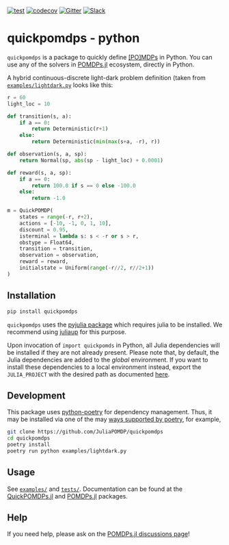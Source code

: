 [![test](https://github.com/JuliaPOMDP/quickpomdps/actions/workflows/ci.yml/badge.svg)](https://github.com/JuliaPOMDP/quickpomdps/actions/workflows/ci.yml)
[![codecov](https://codecov.io/gh/JuliaPOMDP/quickpomdps/branch/master/graph/badge.svg?token=MCbhOtnJBj)](https://codecov.io/gh/JuliaPOMDP/quickpomdps)
[![Gitter](https://badges.gitter.im/JuliaPOMDP/Lobby.svg)](https://gitter.im/JuliaPOMDP/Lobby?utm_source=badge&utm_medium=badge&utm_campaign=pr-badge)
[![Slack](https://img.shields.io/badge/Chat%20on%20Slack-with%20%23pomdp--bridged-ff69b4)](https://julialang.org/slack/)

# quickpomdps - python

`quickpomdps` is a package to quickly define [[PO]MDPs](https://en.wikipedia.org/wiki/Partially_observable_Markov_decision_process) in Python.
You can use any of the solvers in [POMDPs.jl](https://github.com/JuliaPOMDP/POMDPs.jl) ecosystem, directly in Python.

A hybrid continuous-discrete light-dark problem definition (taken from [`examples/lightdark.py`](examples/lightdark.py) looks like this:
```python
r = 60
light_loc = 10

def transition(s, a):
    if a == 0:
        return Deterministic(r+1)
    else:
        return Deterministic(min(max(s+a, -r), r))

def observation(s, a, sp):
    return Normal(sp, abs(sp - light_loc) + 0.0001)

def reward(s, a, sp):
    if a == 0:
        return 100.0 if s == 0 else -100.0
    else:
        return -1.0

m = QuickPOMDP(
    states = range(-r, r+2),
    actions = [-10, -1, 0, 1, 10],
    discount = 0.95,
    isterminal = lambda s: s < -r or s > r,
    obstype = Float64,
    transition = transition,
    observation = observation,
    reward = reward,
    initialstate = Uniform(range(-r//2, r//2+1))
)
```

## Installation

```bash
pip install quickpomdps
```
`quickpomdps` uses the [pyjulia package](https://github.com/JuliaPy/pyjulia) which requires julia to be installed. We recommend using [juliaup](https://github.com/JuliaLang/juliaup) for this purpose.

Upon invocation of `import quickpomds` in Python, all Julia dependencies will be installed if they are not already present.
Please note that, by default, the Julia dependencies are added to the *global* environment.
If you want to install these dependencies to a local environment instead, export the `JULIA_PROJECT` with the desired path as documented [here](https://docs.julialang.org/en/v1/manual/environment-variables/#JULIA_PROJECT).


## Development

This package uses [python-poetry](https://python-poetry.org/) for dependency
management. Thus, it may be installed via one of the may [ways supported by poetry](https://python-poetry.org/docs/cli/#add), for example,
```bash
git clone https://github.com/JuliaPOMDP/quickpomdps
cd quickpomdps
poetry install
poetry run python examples/lightdark.py
```

## Usage

See [`examples/`](examples/) and [`tests/`](tests/). Documentation can be found at the [QuickPOMDPs.jl](https://github.com/JuliaPOMDP/QuickPOMDPs.jl) and [POMDPs.jl](https://github.com/JuliaPOMDP/POMDPs.jl/blob/master/README.md) packages.

## Help

If you need help, please ask on the [POMDPs.jl discussions page](https://github.com/JuliaPOMDP/POMDPs.jl/discussions)!
